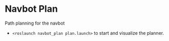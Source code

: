 # Navbot Plan
Path planning for the navbot
* `<roslaunch navbot_plan plan.launch>` to start and visualize the planner.
